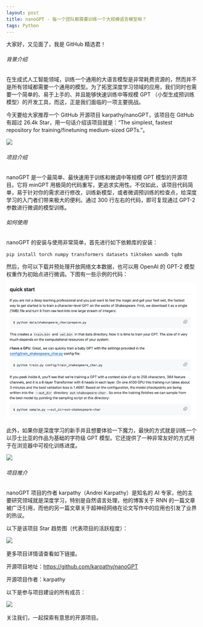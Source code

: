 ```yaml
---
layout: post
title: nanoGPT - 每一个团队都需要训练一个大规模语言模型嘛？
tags: Python
---
```


大家好，又见面了，我是 GitHub 精选君！

###### 背景介绍

在生成式人工智能领域，训练一个通用的大语言模型是非常耗费资源的，然而并不是所有领域都需要一个通用的模型。为了拓宽深度学习领域的应用，我们同时也需要一个简单的、易于上手的、并且能够快速训练中等规模 GPT （小型生成预训练模型）的开发工具，而这，正是我们面临的一项主要挑战。

今天要给大家推荐一个 GitHub 开源项目 karpathy/nanoGPT，该项目在 GitHub 有超过 26.4k Star，用一句话介绍该项目就是：“The simplest, fastest repository for training/finetuning medium-sized GPTs.”。

![](https://raw.githubusercontent.com/karpathy/nanoGPT/master/assets/nanogpt.jpg)

###### 项目介绍

nanoGPT 是一个最简单、最快速用于训练和微调中等规模 GPT 模型的开源项目。它将 minGPT 用极简的代码重写，更追求实用性。不仅如此，该项目代码简单，易于针对你的需求进行修改，训练新模型，或者微调预训练的检查点，给深度学习的入门者们带来极大的便利。通过 300 行左右的代码，即可复现通过 GPT-2 参数进行微调的模型训练。

###### 如何使用

nanoGPT 的安装与使用非常简单，首先进行如下依赖库的安装：

```
pip install torch numpy transformers datasets tiktoken wandb tqdm
```

然后，你可以下载并预处理开放网络文本数据，也可以用 OpenAI 的 GPT-2 模型权重作为初始点进行微调。下图有一些示例的代码：

![](https://raw.githubusercontent.com/ZhuPeng/pic/master/images/compress_image-20240106232155699.png)

此外，如果你是深度学习的新手并且想要体验一下魔力，最快的方式就是训练一个以莎士比亚的作品为基础的字符级 GPT 模型。它还提供了一种非常友好的方式用于在浏览器中可视化训练进度。

![](https://raw.githubusercontent.com/karpathy/nanoGPT/master/assets/gpt2_124M_loss.png)

###### 项目推介

nanoGPT 项目的作者 karpathy（Andrei Karpathy）是知名的 AI 专家，他的主要研究领域就是深度学习，特别是自然语言处理，他的博客关于 RNN 的一篇文章被广泛引用，而他的另一篇文章关于超神经网络在论文写作中的应用也引发了业界的热议。


以下是该项目 Star 趋势图（代表项目的活跃程度）：

![](https://api.star-history.com/svg?repos=karpathy/nanoGPT&type=Timeline)

更多项目详情请查看如下链接。

开源项目地址：https://github.com/karpathy/nanoGPT 

开源项目作者：karpathy

以下是参与项目建设的所有成员：

![](https://contrib.rocks/image?repo=karpathy/nanoGPT)

关注我们，一起探索有意思的开源项目。

